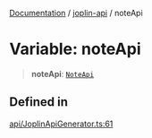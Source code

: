 [Documentation](../../packages.md) / [joplin-api](../index.md) / noteApi

# Variable: noteApi

> **noteApi**: [`NoteApi`](../classes/NoteApi.md)

## Defined in

[api/JoplinApiGenerator.ts:61](https://github.com/rxliuli/joplin-utils/blob/485409801cf7c952cfefe9e29020115fe6abec36/packages/joplin-api/src/api/JoplinApiGenerator.ts#L61)
